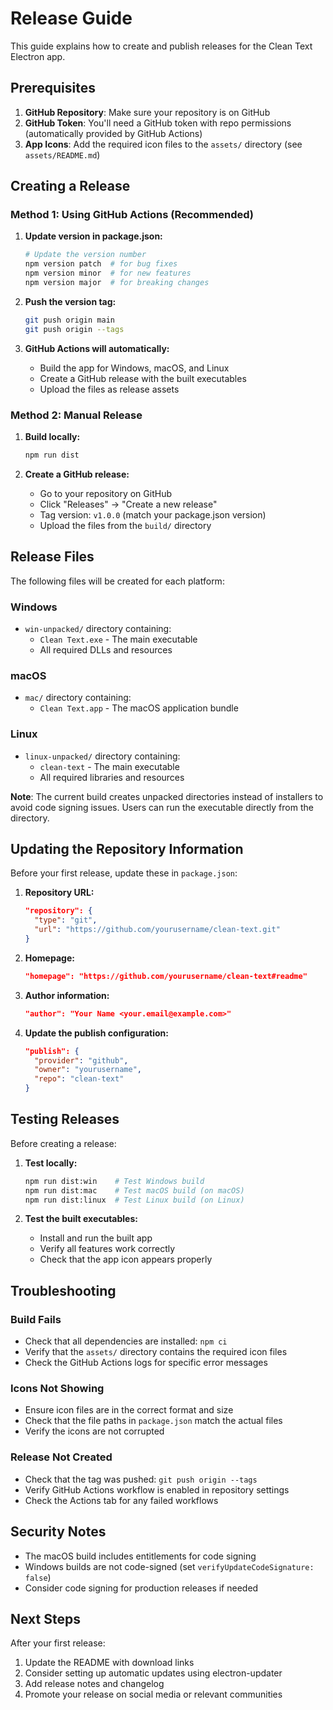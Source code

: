 # Release Guide

This guide explains how to create and publish releases for the Clean Text Electron app.

## Prerequisites

1. **GitHub Repository**: Make sure your repository is on GitHub
2. **GitHub Token**: You'll need a GitHub token with repo permissions (automatically provided by GitHub Actions)
3. **App Icons**: Add the required icon files to the `assets/` directory (see `assets/README.md`)

## Creating a Release

### Method 1: Using GitHub Actions (Recommended)

1. **Update version in package.json:**
   ```bash
   # Update the version number
   npm version patch  # for bug fixes
   npm version minor  # for new features
   npm version major  # for breaking changes
   ```

2. **Push the version tag:**
   ```bash
   git push origin main
   git push origin --tags
   ```

3. **GitHub Actions will automatically:**
   - Build the app for Windows, macOS, and Linux
   - Create a GitHub release with the built executables
   - Upload the files as release assets

### Method 2: Manual Release

1. **Build locally:**
   ```bash
   npm run dist
   ```

2. **Create a GitHub release:**
   - Go to your repository on GitHub
   - Click "Releases" → "Create a new release"
   - Tag version: `v1.0.0` (match your package.json version)
   - Upload the files from the `build/` directory

## Release Files

The following files will be created for each platform:

### Windows
- `win-unpacked/` directory containing:
  - `Clean Text.exe` - The main executable
  - All required DLLs and resources

### macOS
- `mac/` directory containing:
  - `Clean Text.app` - The macOS application bundle

### Linux
- `linux-unpacked/` directory containing:
  - `clean-text` - The main executable
  - All required libraries and resources

**Note**: The current build creates unpacked directories instead of installers to avoid code signing issues. Users can run the executable directly from the directory.

## Updating the Repository Information

Before your first release, update these in `package.json`:

1. **Repository URL:**
   ```json
   "repository": {
     "type": "git",
     "url": "https://github.com/yourusername/clean-text.git"
   }
   ```

2. **Homepage:**
   ```json
   "homepage": "https://github.com/yourusername/clean-text#readme"
   ```

3. **Author information:**
   ```json
   "author": "Your Name <your.email@example.com>"
   ```

4. **Update the publish configuration:**
   ```json
   "publish": {
     "provider": "github",
     "owner": "yourusername",
     "repo": "clean-text"
   }
   ```

## Testing Releases

Before creating a release:

1. **Test locally:**
   ```bash
   npm run dist:win    # Test Windows build
   npm run dist:mac    # Test macOS build (on macOS)
   npm run dist:linux  # Test Linux build (on Linux)
   ```

2. **Test the built executables:**
   - Install and run the built app
   - Verify all features work correctly
   - Check that the app icon appears properly

## Troubleshooting

### Build Fails
- Check that all dependencies are installed: `npm ci`
- Verify that the `assets/` directory contains the required icon files
- Check the GitHub Actions logs for specific error messages

### Icons Not Showing
- Ensure icon files are in the correct format and size
- Check that the file paths in `package.json` match the actual files
- Verify the icons are not corrupted

### Release Not Created
- Check that the tag was pushed: `git push origin --tags`
- Verify GitHub Actions workflow is enabled in repository settings
- Check the Actions tab for any failed workflows

## Security Notes

- The macOS build includes entitlements for code signing
- Windows builds are not code-signed (set `verifyUpdateCodeSignature: false`)
- Consider code signing for production releases if needed

## Next Steps

After your first release:

1. Update the README with download links
2. Consider setting up automatic updates using electron-updater
3. Add release notes and changelog
4. Promote your release on social media or relevant communities
